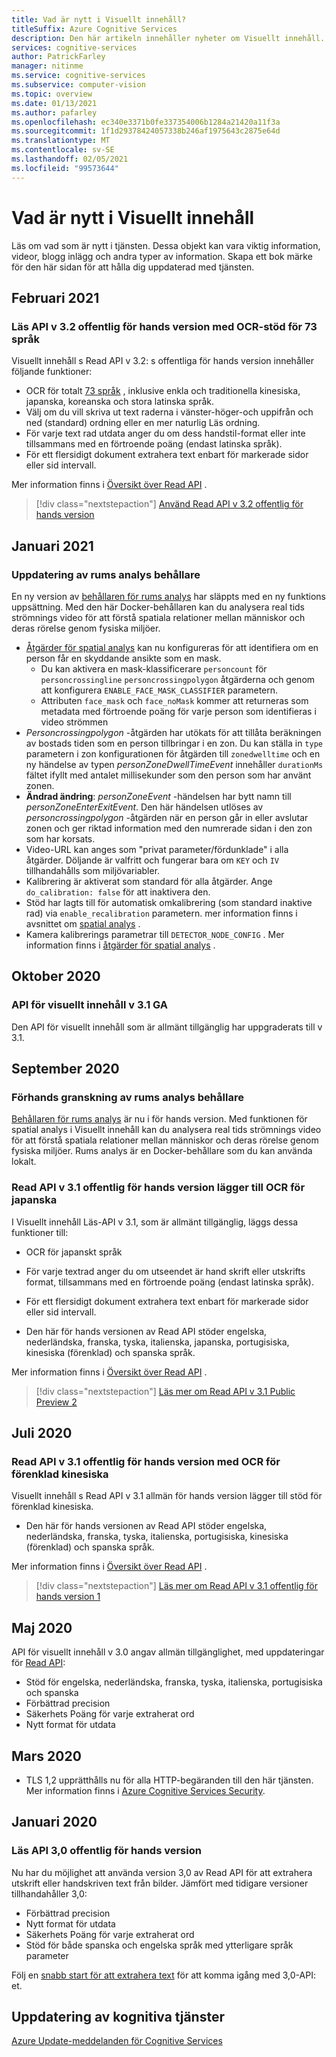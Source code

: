 ```yaml
---
title: Vad är nytt i Visuellt innehåll?
titleSuffix: Azure Cognitive Services
description: Den här artikeln innehåller nyheter om Visuellt innehåll.
services: cognitive-services
author: PatrickFarley
manager: nitinme
ms.service: cognitive-services
ms.subservice: computer-vision
ms.topic: overview
ms.date: 01/13/2021
ms.author: pafarley
ms.openlocfilehash: ec340e3371b0fe337354006b1284a21420a11f3a
ms.sourcegitcommit: 1f1d29378424057338b246af1975643c2875e64d
ms.translationtype: MT
ms.contentlocale: sv-SE
ms.lasthandoff: 02/05/2021
ms.locfileid: "99573644"
---
```

# <a name="whats-new-in-computer-vision"></a>Vad är nytt i Visuellt innehåll

Läs om vad som är nytt i tjänsten. Dessa objekt kan vara viktig information, videor, blogg inlägg och andra typer av information. Skapa ett bok märke för den här sidan för att hålla dig uppdaterad med tjänsten.

## <a name="february-2021"></a>Februari 2021

### <a name="read-api-v32-public-preview-with-ocr-support-for-73-languages"></a>Läs API v 3.2 offentlig för hands version med OCR-stöd för 73 språk
Visuellt innehåll s Read API v 3.2: s offentliga för hands version innehåller följande funktioner:
* OCR för totalt [73 språk](./language-support.md#optical-character-recognition-ocr) , inklusive enkla och traditionella kinesiska, japanska, koreanska och stora latinska språk.
* Välj om du vill skriva ut text raderna i vänster-höger-och uppifrån och ned (standard) ordning eller en mer naturlig Läs ordning.
* För varje text rad utdata anger du om dess handstil-format eller inte tillsammans med en förtroende poäng (endast latinska språk).
* För ett flersidigt dokument extrahera text enbart för markerade sidor eller sid intervall.

Mer information finns i [Översikt över Read API](concept-recognizing-text.md) .

> [!div class="nextstepaction"]
> [Använd Read API v 3.2 offentlig för hands version](https://westus.dev.cognitive.microsoft.com/docs/services/computer-vision-v3-2-preview-2/operations/5d986960601faab4bf452005)


## <a name="january-2021"></a>Januari 2021

### <a name="spatial-analysis-container-update"></a>Uppdatering av rums analys behållare

En ny version av [behållaren för rums analys](spatial-analysis-container.md) har släppts med en ny funktions uppsättning. Med den här Docker-behållaren kan du analysera real tids strömnings video för att förstå spatiala relationer mellan människor och deras rörelse genom fysiska miljöer. 

* [Åtgärder för spatial analys](spatial-analysis-operations.md) kan nu konfigureras för att identifiera om en person får en skyddande ansikte som en mask. 
    * Du kan aktivera en mask-klassificerare `personcount` för `personcrossingline` `personcrossingpolygon` åtgärderna och genom att konfigurera `ENABLE_FACE_MASK_CLASSIFIER` parametern.
    * Attributen `face_mask` och `face_noMask` kommer att returneras som metadata med förtroende poäng för varje person som identifieras i video strömmen
* *Personcrossingpolygon* -åtgärden har utökats för att tillåta beräkningen av bostads tiden som en person tillbringar i en zon. Du kan ställa in `type` parametern i zon konfigurationen för åtgärden till `zonedwelltime` och en ny händelse av typen *personZoneDwellTimeEvent* innehåller `durationMs` fältet ifyllt med antalet millisekunder som den person som har använt zonen.
* **Ändrad ändring**: *personZoneEvent* -händelsen har bytt namn till *personZoneEnterExitEvent*. Den här händelsen utlöses av *personcrossingpolygon* -åtgärden när en person går in eller avslutar zonen och ger riktad information med den numrerade sidan i den zon som har korsats.
* Video-URL kan anges som "privat parameter/fördunklade" i alla åtgärder. Döljande är valfritt och fungerar bara om `KEY` och `IV` tillhandahålls som miljövariabler.
* Kalibrering är aktiverat som standard för alla åtgärder. Ange `do_calibration: false` för att inaktivera den.
* Stöd har lagts till för automatisk omkalibrering (som standard inaktive rad) via `enable_recalibration` parametern. mer information finns i avsnittet om [spatial analys](https://docs.microsoft.com/azure/cognitive-services/computer-vision/spatial-analysis-operations) .
* Kamera kalibrerings parametrar till `DETECTOR_NODE_CONFIG` . Mer information finns i [åtgärder för spatial analys](https://docs.microsoft.com/azure/cognitive-services/computer-vision/spatial-analysis-operations) .


## <a name="october-2020"></a>Oktober 2020

### <a name="computer-vision-api-v31-ga"></a>API för visuellt innehåll v 3.1 GA

Den API för visuellt innehåll som är allmänt tillgänglig har uppgraderats till v 3.1.

## <a name="september-2020"></a>September 2020

### <a name="spatial-analysis-container-preview"></a>Förhands granskning av rums analys behållare

[Behållaren för rums analys](spatial-analysis-container.md) är nu i för hands version. Med funktionen för spatial analys i Visuellt innehåll kan du analysera real tids strömnings video för att förstå spatiala relationer mellan människor och deras rörelse genom fysiska miljöer. Rums analys är en Docker-behållare som du kan använda lokalt. 

### <a name="read-api-v31-public-preview-adds-ocr-for-japanese"></a>Read API v 3.1 offentlig för hands version lägger till OCR för japanska
I Visuellt innehåll Läs-API v 3.1, som är allmänt tillgänglig, läggs dessa funktioner till:
* OCR för japanskt språk
* För varje textrad anger du om utseendet är hand skrift eller utskrifts format, tillsammans med en förtroende poäng (endast latinska språk).
* För ett flersidigt dokument extrahera text enbart för markerade sidor eller sid intervall.

* Den här för hands versionen av Read API stöder engelska, nederländska, franska, tyska, italienska, japanska, portugisiska, kinesiska (förenklad) och spanska språk.

Mer information finns i [Översikt över Read API](concept-recognizing-text.md) .

> [!div class="nextstepaction"]
> [Läs mer om Read API v 3.1 Public Preview 2](https://westus2.dev.cognitive.microsoft.com/docs/services/computer-vision-v3-1-preview-2/operations/5d986960601faab4bf452005)

## <a name="july-2020"></a>Juli 2020

### <a name="read-api-v31-public-preview-with-ocr-for-simplified-chinese"></a>Read API v 3.1 offentlig för hands version med OCR för förenklad kinesiska
Visuellt innehåll s Read API v 3.1 allmän för hands version lägger till stöd för förenklad kinesiska.

* Den här för hands versionen av Read API stöder engelska, nederländska, franska, tyska, italienska, portugisiska, kinesiska (förenklad) och spanska språk.

Mer information finns i [Översikt över Read API](concept-recognizing-text.md) .

> [!div class="nextstepaction"]
> [Läs mer om Read API v 3.1 offentlig för hands version 1](https://westus.dev.cognitive.microsoft.com/docs/services/computer-vision-v3-1-preview-1/operations/5d986960601faab4bf452005)

## <a name="may-2020"></a>Maj 2020
API för visuellt innehåll v 3.0 angav allmän tillgänglighet, med uppdateringar för [Read API](concept-recognizing-text.md):

* Stöd för engelska, nederländska, franska, tyska, italienska, portugisiska och spanska
* Förbättrad precision
* Säkerhets Poäng för varje extraherat ord
* Nytt format för utdata

## <a name="march-2020"></a>Mars 2020

* TLS 1,2 upprätthålls nu för alla HTTP-begäranden till den här tjänsten. Mer information finns i [Azure Cognitive Services Security](../cognitive-services-security.md).

## <a name="january-2020"></a>Januari 2020

### <a name="read-api-30-public-preview"></a>Läs API 3,0 offentlig för hands version

Nu har du möjlighet att använda version 3,0 av Read API för att extrahera utskrift eller handskriven text från bilder. Jämfört med tidigare versioner tillhandahåller 3,0:
* Förbättrad precision
* Nytt format för utdata
* Säkerhets Poäng för varje extraherat ord
* Stöd för både spanska och engelska språk med ytterligare språk parameter

Följ en [snabb start för att extrahera text](https://github.com/Azure-Samples/cognitive-services-quickstart-code/blob/master/dotnet/ComputerVision/REST/CSharp-hand-text.md?tabs=version-3) för att komma igång med 3,0-API: et.

## <a name="cognitive-service-updates"></a>Uppdatering av kognitiva tjänster

[Azure Update-meddelanden för Cognitive Services](https://azure.microsoft.com/updates/?product=cognitive-services)
